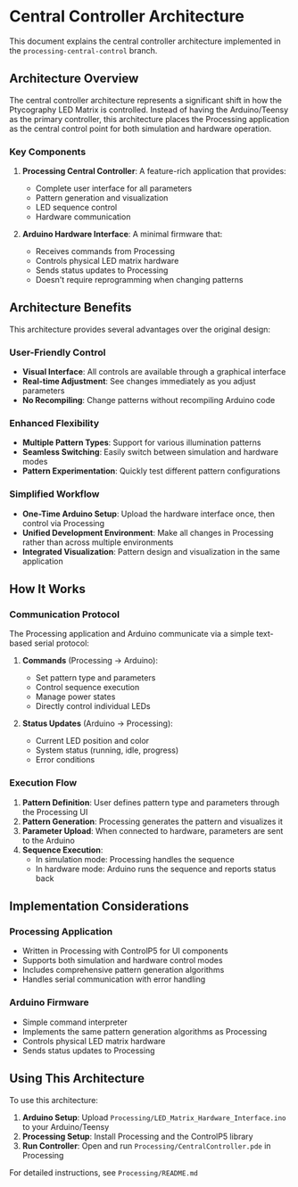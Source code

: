 # Central Controller Architecture

This document explains the central controller architecture implemented in the `processing-central-control` branch.

## Architecture Overview

The central controller architecture represents a significant shift in how the Ptycography LED Matrix is controlled. Instead of having the Arduino/Teensy as the primary controller, this architecture places the Processing application as the central control point for both simulation and hardware operation.

### Key Components

1. **Processing Central Controller**: A feature-rich application that provides:
   - Complete user interface for all parameters
   - Pattern generation and visualization
   - LED sequence control
   - Hardware communication

2. **Arduino Hardware Interface**: A minimal firmware that:
   - Receives commands from Processing
   - Controls physical LED matrix hardware
   - Sends status updates to Processing
   - Doesn't require reprogramming when changing patterns

## Architecture Benefits

This architecture provides several advantages over the original design:

### User-Friendly Control

- **Visual Interface**: All controls are available through a graphical interface
- **Real-time Adjustment**: See changes immediately as you adjust parameters
- **No Recompiling**: Change patterns without recompiling Arduino code

### Enhanced Flexibility

- **Multiple Pattern Types**: Support for various illumination patterns
- **Seamless Switching**: Easily switch between simulation and hardware modes
- **Pattern Experimentation**: Quickly test different pattern configurations

### Simplified Workflow

- **One-Time Arduino Setup**: Upload the hardware interface once, then control via Processing
- **Unified Development Environment**: Make all changes in Processing rather than across multiple environments
- **Integrated Visualization**: Pattern design and visualization in the same application

## How It Works

### Communication Protocol

The Processing application and Arduino communicate via a simple text-based serial protocol:

1. **Commands** (Processing → Arduino):
   - Set pattern type and parameters
   - Control sequence execution
   - Manage power states
   - Directly control individual LEDs

2. **Status Updates** (Arduino → Processing):
   - Current LED position and color
   - System status (running, idle, progress)
   - Error conditions

### Execution Flow

1. **Pattern Definition**: User defines pattern type and parameters through the Processing UI
2. **Pattern Generation**: Processing generates the pattern and visualizes it
3. **Parameter Upload**: When connected to hardware, parameters are sent to the Arduino
4. **Sequence Execution**: 
   - In simulation mode: Processing handles the sequence
   - In hardware mode: Arduino runs the sequence and reports status back

## Implementation Considerations

### Processing Application

- Written in Processing with ControlP5 for UI components
- Supports both simulation and hardware control modes
- Includes comprehensive pattern generation algorithms
- Handles serial communication with error handling

### Arduino Firmware

- Simple command interpreter
- Implements the same pattern generation algorithms as Processing
- Controls physical LED matrix hardware
- Sends status updates to Processing

## Using This Architecture

To use this architecture:

1. **Arduino Setup**: Upload `Processing/LED_Matrix_Hardware_Interface.ino` to your Arduino/Teensy
2. **Processing Setup**: Install Processing and the ControlP5 library
3. **Run Controller**: Open and run `Processing/CentralController.pde` in Processing

For detailed instructions, see `Processing/README.md`